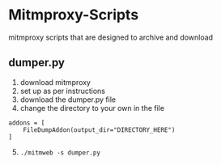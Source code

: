 # Mitmproxy-Scripts
mitmproxy scripts that are designed to archive and download

## dumper.py
1) download mitmproxy
2) set up as per instructions
3) download the dumper.py file
4) change the directory to your own in the file
```
addons = [
    FileDumpAddon(output_dir="DIRECTORY_HERE")
]
```
5) `./mitmweb -s dumper.py`
